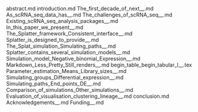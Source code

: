 abstract.md
introduction.md
The_first_decade_of_next__.md
As_scRNA_seq_data_has__.md
The_challenges_of_scRNA_seq__.md
Existing_scRNA_seq_analysis_packages__.md
In_this_paper_we_present__.md
The_Splatter_framework_Consistent_interface__.md
Splatter_is_designed_to_provide__.md
The_Splat_simulation_Simulating_paths__.md
Splatter_contains_several_simulation_models__.md
Simulation_model_Negative_binomial_Expression__.md
Markdown_Less_Pretty_Still_renders__.md
begin_table_begin_tabular_l__.tex
Parameter_estimation_Means_Library_sizes__.md
Simulating_groups_Differential_expression__.md
Simulating_paths_End_points_DE__.md
Comparison_of_simulations_Other_simulations__.md
Evaluation_of_visualisation_clustering_lineage__.md
conclusion.md
Acknowledgements__.md
Funding__.md
